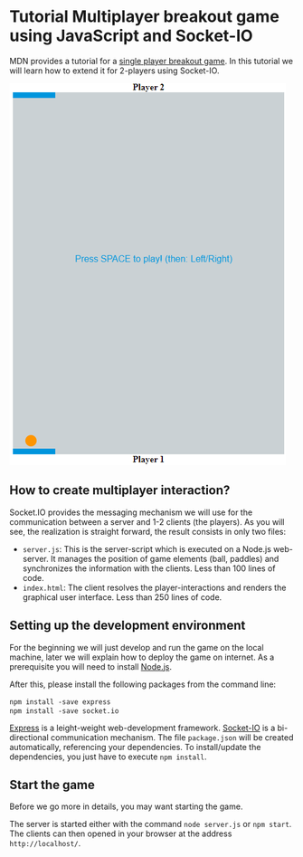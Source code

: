 # Tutorial Multiplayer breakout game using JavaScript and Socket-IO

MDN provides a tutorial for a [single player breakout game](https://developer.mozilla.org/en-US/docs/Games/Tutorials/2D_Breakout_game_pure_JavaScript). 
In this tutorial we will learn how to extend it for 2-players using Socket-IO.

![The game will look like this after the first tutorial](/img/breakout-screenshot.png)

## How to create multiplayer interaction?

Socket.IO provides the messaging mechanism we will use for the communication between a server and 1-2 clients (the players).
As you will see, the realization is straight forward, the result consists in only two files:
- `server.js`: This is the server-script which is executed on a Node.js web-server. It manages the position of game elements (ball, paddles) and synchronizes the information
  with the clients. Less than 100 lines of code.
- `index.html`: The client resolves the player-interactions and renders the graphical user interface. Less than 250 lines of code.

## Setting up the development environment

For the beginning we will just develop and run the game on the local machine, later we will explain how to deploy the game on internet.
As a prerequisite you will need to install [Node.js](https://nodejs.org/en/download/).

After this, please install the following packages from the command line:

    npm install -save express
    npm install -save socket.io

[Express](https://expressjs.com/) is a leight-weight web-development framework. [Socket-IO](https://socket.io/) is a bi-directional communication mechanism.
The file `package.json` will be created automatically, referencing your dependencies. To install/update the dependencies, you just have to
execute `npm install`.

## Start the game

Before we go more in details, you may want starting the game.

The server is started either with the command `node server.js` or `npm start`. The clients can then opened in your browser at the address `http://localhost/`.